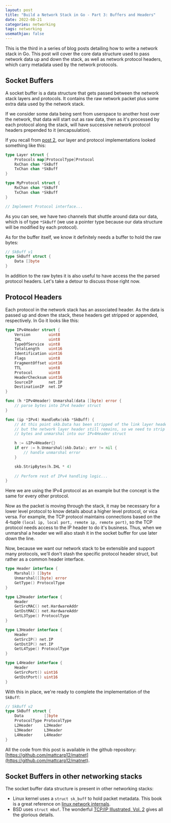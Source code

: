 ```yaml
---
layout: post
title: "Build a Network Stack in Go - Part 3: Buffers and Headers"
date: 2022-08-21
categories: networking
tags: networking
usemathjax: false
---
```


This is the third in a series of blog posts detailing how to write a network stack in Go. This post will cover the core data structure used to pass network data up and down the stack, as well as network protocol headers, which carry metadata used by the network protocols.

## Socket Buffers

A socket buffer is a data structure that gets passed between the network stack layers and protocols. It contains the raw network packet plus some extra data used by the network stack.

If we consider some data being sent from userspace to another host over the network, that data will start out as raw data, then as it's processed by each protocol along the stack, will have successive network protocol headers prepended to it (encapsulation).

If you recall from [post 2](/networking/2022/08/14/networking-stack-part-2.html), our layer and protocol implementations looked something like this:

```go
type Layer struct {
    Protocols map[ProtocolType]Protocol
    RxChan chan *SkBuff
    TxChan chan *SkBuff
}

type MyProtocol struct {
    RxChan chan *SkBuff
    TxChan chan *SkBuff
}

// Implement Protocol interface...
```

As you can see, we have two channels that shuttle around data our data, which is of type `*SkBuff` (we use a pointer type because our data structure will be modified by each protocol). 

As for the buffer itself, we know it definitely needs a buffer to hold the raw bytes:

```go
// SkBuff v1
type SkBuff struct {
    Data []byte
}
```

In addition to the raw bytes it is also useful to have access the the parsed protocol headers. Let's take a detour to discuss those right now.

## Protocol Headers

Each protocol in the network stack has an associated header. As the data is passed up and down the stack, these headers get stripped or appended, respectively. In Go it looks like this:

```go
type IPv4Header struct {
	Version        uint8
	IHL            uint8
	TypeOfService  uint8
	TotalLength    uint16
	Identification uint16
	Flags          uint8
	FragmentOffset uint16
	TTL            uint8
	Protocol       uint8
	HeaderChecksum uint16
	SourceIP       net.IP
	DestinationIP  net.IP
}

func (h *IPv4Header) Unmarshal(data []byte) error {
    // parse bytes into IPv4 header struct
}

func (ip *IPv4) HandleRx(skb *SkBuff) {
    // At this point skb.Data has been stripped of the link layer header,
    // but the network layer header still remains, so we need to strip the 
    // bytes and unmarshal into our IPv4Header struct

    h := &IPv4Header{}
    if err := h.Unmarshal(skb.Data); err != nil {
        // handle unmarshal error
    }

    skb.StripBytes(h.IHL * 4)
    
    // Perform rest of IPv4 handling logic...
}
```

Here we are using the IPv4 protocol as an example but the concept is the same for every other protocol. 

Now as the packet is moving through the stack, it may be necessary for a lower level protocol to know details about a higher level protocol, or vica versa. For example, the TCP protocol maintains connections based on the 4-tuple `(local ip, local port, remote ip, remote port)`, so the TCP protocol needs access to the IP header to do it's business. Thus, when we unmarshal a header we will also stash it in the socket buffer for use later down the line. 

Now, because we want our network stack to be extensible and support many protocols, we'll don't stash the specific protocol header struct, but rather as a common header interface.

```go
type Header interface {
	Marshal() []byte
	Unmarshal([]byte) error
	GetType() ProtocolType
}

type L2Header interface {
	Header
	GetSrcMAC() net.HardwareAddr
	GetDstMAC() net.HardwareAddr
	GetL3Type() ProtocolType
}

type L3Header interface {
	Header
	GetSrcIP() net.IP
	GetDstIP() net.IP
	GetL4Type() ProtocolType
}

type L4Header interface {
	Header
	GetSrcPort() uint16
	GetDstPort() uint16
}
```

With this in place, we're ready to complete the implementation of the `SkBuff`:

```go
// SkBuff v2
type SkBuff struct {
	Data         []byte
	ProtocolType ProtocolType
	L2Header     L2Header
	L3Header     L3Header
	L4Header     L4Header
}
```

All the code from this post is available in the github repository: [https://github.com/mattcarp12/matnet](https://github.com/mattcarp12/matnet).

## Socket Buffers in other networking stacks

The socket buffer data structure is present in other networking stacks:
- Linux kernel uses a `struct sk_buff` to hold packet metadata. This book is a great reference on [linux network internals](https://www.amazon.com/Understanding-Linux-Network-Internals-Networking-ebook/dp/B0043EWV3S).
- BSD uses `struct mbuf`. The wonderful [TCP/IP Illustrated, Vol. 2](https://www.amazon.com/TCP-IP-Illustrated-Implementation-Vol/dp/020163354X) gives all the glorious details.